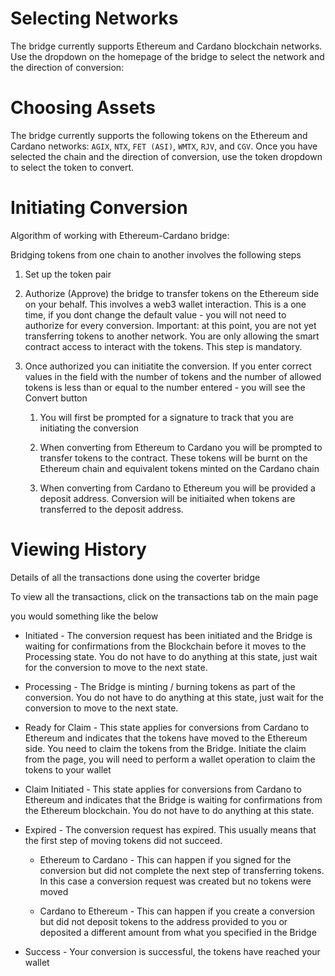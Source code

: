# Selecting Networks

The bridge currently supports Ethereum and Cardano blockchain networks. Use the dropdown on the homepage of the bridge to select the network and the direction of conversion:

<ImageViewer src="/assets/images/products/Bridge/selecting-networks.webp" alt="SelectingNetworks"/>

# Choosing Assets

The bridge currently supports the following tokens on the Ethereum and Cardano networks: `AGIX`, `NTX`, `FET (ASI)`, `WMTX`, `RJV`, and `CGV`. Once you have selected the chain and the direction of conversion, use the token dropdown to select the token to convert.

<ImageViewer src="/assets/images/products/Bridge/choosing-assets.webp" alt="ChoosingAssets"/>

# Initiating Conversion

Algorithm of working with Ethereum-Cardano bridge:

Bridging tokens from one chain to another involves the following steps

1.  Set up the token pair

2.  Authorize (Approve) the bridge to transfer tokens on the Ethereum side on your behalf. This involves a web3 wallet interaction. This is a one time, if you dont change the default value - you will not need to authorize for every conversion.
    Important: at this point, you are not yet transferring tokens to another network. You are only allowing the smart contract access to interact with the tokens. This step is mandatory.

3.  Once authorized you can initiatite the conversion.
    If you enter correct values in the field with the number of tokens and the number of allowed tokens is less than or equal to the number entered - you will see the Convert button

    1. You will first be prompted for a signature to track that you are initiating the conversion

    2. When converting from Ethereum to Cardano you will be prompted to transfer tokens to the contract. These tokens will be burnt on the Ethereum chain and equivalent tokens minted on the Cardano chain

    3. When converting from Cardano to Ethereum you will be provided a deposit address. Conversion will be initiaited when tokens are transferred to the deposit address.

# Viewing History

Details of all the transactions done using the coverter bridge

To view all the transactions, click on the transactions tab on the main page

you would something like the below

<ImageViewer src="/assets/images/products/Bridge/viewing-history.webp" alt="ChoosingAssets"/>

-   Initiated - The conversion request has been initiated and the Bridge is waiting for confirmations from the Blockchain before it moves to the Processing state. You do not have to do anything at this state, just wait for the conversion to move to the next state.

-   Processing - The Bridge is minting / burning tokens as part of the conversion. You do not have to do anything at this state, just wait for the conversion to move to the next state.

-   Ready for Claim - This state applies for conversions from Cardano to Ethereum and indicates that the tokens have moved to the Ethereum side. You need to claim the tokens from the Bridge. Initiate the claim from the page, you will need to perform a wallet operation to claim the tokens to your wallet

-   Claim Initiated - This state applies for conversions from Cardano to Ethereum and indicates that the Bridge is waiting for confirmations from the Ethereum blockchain. You do not have to do anything at this state.

-   Expired - The conversion request has expired. This usually means that the first step of moving tokens did not succeed.

    -   Ethereum to Cardano - This can happen if you signed for the conversion but did not complete the next step of transferring tokens. In this case a conversion request was created but no tokens were moved

    -   Cardano to Ethereum - This can happen if you create a conversion but did not deposit tokens to the address provided to you or deposited a different amount from what you specified in the Bridge

-   Success - Your conversion is successful, the tokens have reached your wallet
